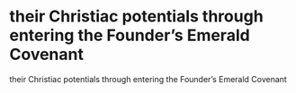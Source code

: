 # their Christiac potentials through entering the Founder’s Emerald Covenant

their Christiac potentials through entering the Founder’s Emerald Covenant